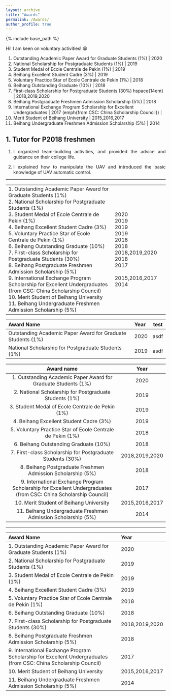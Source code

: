 ```yaml
---
layout: archive
title: "Awards"
permalink: /Awards/
author_profile: true
---
```


{% include base_path %}

Hi! I am keen on voluntary activities! 😀


1. Outstanding Academic Paper Award for Graduate Students (1%) | 2020 
2. National Scholarship for Postgraduate Students (1%)  | 2019 
3. Student Medal of Ecole Centrale de Pekin (1%) | 2019 
4. Beihang Excellent Student Cadre (3%)  | 2019 
5. Voluntary Practice Star of Ecole Centrale de Pekin (1%) | 2018 
6. Beihang Outstanding Graduate (10%)  | 2018 
7. First-class Scholarship for Postgraduate Students (30%) hspace{14em} | 2018,2019,2020 
8. Beihang Postgraduate Freshmen Admission Scholarship (5%) | 2018 
9. International Exchange Program Scholarship for Excellent Undergraduates | 2017 
	(emph{from CSC: China Scholarship Council}) | 
10. Merit Student of Beihang University | 2015,2016,2017 
11. Beihang Undergraduate Freshmen Admission Scholarship (5%) | 2014 

<body>

<table width="600" border="0">
 
<tr>
<td style="width:800px;">
1. Outstanding Academic Paper Award for Graduate Students (1%) <br>
2. National Scholarship for Postgraduate Students (1%) <br>
3. Student Medal of Ecole Centrale de Pekin (1%) <br>
4. Beihang Excellent Student Cadre (3%) <br>
5. Voluntary Practice Star of Ecole Centrale de Pekin (1%) <br> 
6. Beihang Outstanding Graduate (10%) <br>
7. First-class Scholarship for Postgraduate Students (30%) <br>
8. Beihang Postgraduate Freshmen Admission Scholarship (5%) <br>
9. International Exchange Program Scholarship for Excellent Undergraduates <br>
	(from CSC: China Scholarship Council) <br>
10. Merit Student of Beihang University <br> 
11. Beihang Undergraduate Freshmen Admission Scholarship (5%) <br>
</td>

<td style="width:200px;">
2020 <br>
2019 <br>
2019 <br>
2019 <br>
2018 <br> 
2018 <br>
2018,2019,2020 <br>
2018 <br>
2017 <br>
<br>
2015,2016,2017 <br> 
2014 <br>
</td>
</tr>
</body>

## 1. Tutor for P2018 freshmen

1. <p style="text-align:justify; text-justify:inter-ideograph;">I organized team-building activities, and provided the advice and guidance on their college life.</p> 
2. <p style="text-align:justify; text-justify:inter-ideograph;">I explained how to manipulate the UAV and introduced the basic knowledge of UAV automatic control.</p> 

-------------

|                   Award Name                   |       Year                   |    test |             
| :--------------------------------------------------------- | :--------------------------------------------------------- | ----- |
| Outstanding Academic Paper Award for Graduate Students (1%)  | 2020 | asdf |
| National Scholarship for Postgraduate Students (1%)  | 2019 | asdf|


| Award name       | Year      |
| :-----------------: | :----------: |
| 1. Outstanding Academic Paper Award for Graduate Students (1%) | 2020 |
| 2. National Scholarship for Postgraduate Students (1%)  | 2019 |
| 3. Student Medal of Ecole Centrale de Pekin (1%) | 2019 |
| 4. Beihang Excellent Student Cadre (3%)  | 2019 |
| 5. Voluntary Practice Star of Ecole Centrale de Pekin (1%) | 2018 |
| 6. Beihang Outstanding Graduate (10%)  | 2018 |
| 7. First-class Scholarship for Postgraduate Students (30%) | 2018,2019,2020 |
| 8. Beihang Postgraduate Freshmen Admission Scholarship (5%) | 2018 |
| 9. International Exchange Program Scholarship for Excellent Undergraduates  (from CSC: China Scholarship Council) | 2017 |
| 10. Merit Student of Beihang University | 2015,2016,2017 |
| 11. Beihang Undergraduate Freshmen Admission Scholarship (5%) | 2014 |


-----------------


| Award Name                                                                                                             | Year           |
| :--------------------------------------------------------------------------------------------------------------------- | :------------- |
| 1. Outstanding Academic Paper Award for Graduate Students (1%)                                                         | 2020           |
| 2. National Scholarship for Postgraduate Students (1%)                                                                 | 2019           |
| 3. Student Medal of Ecole Centrale de Pekin (1%)                                                                       | 2019           |
| 4. Beihang Excellent Student Cadre (3%)                                                                                | 2019           |
| 5. Voluntary Practice Star of Ecole Centrale de Pekin (1%)                                                             | 2018           |
| 6. Beihang Outstanding Graduate (10%)                                                                                  | 2018           |
| 7. First-class Scholarship for Postgraduate Students (30%)                                                             | 2018,2019,2020 |
| 8. Beihang Postgraduate Freshmen Admission Scholarship (5%)                                                            | 2018           |
| 9. International Exchange Program Scholarship for Excellent Undergraduates <br>  (from CSC: China Scholarship Council) | 2017           |
| 10. Merit Student of Beihang University                                                                                | 2015,2016,2017 |
| 11. Beihang Undergraduate Freshmen Admission Scholarship (5%)                                                          | 2014           |





